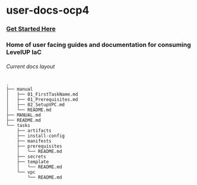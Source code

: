 # user-docs-ocp4    
### [Get Started Here](MANUAL.md)
### Home of user facing guides and documentation for consuming LevelUP IaC    
###### Current docs layout
```
.
├── manual
│   ├── 01_FirstTaskName.md
│   ├── 01_Prerequisites.md
│   ├── 02_SetupVPC.md
│   └── README.md
├── MANUAL.md
├── README.md
└── tasks
    ├── artifacts
    ├── install-config
    ├── manifests
    ├── prerequisites
    │   └── README.md
    ├── secrets
    ├── template
    │   └── README.md
    └── vpc
        └── README.md
```

